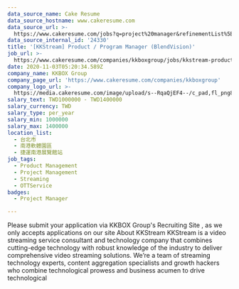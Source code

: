 ```yaml
---
data_source_name: Cake Resume
data_source_hostname: www.cakeresume.com
data_source_url: >-
  https://www.cakeresume.com/jobs?q=project%20manager&refinementList%5Blang_name%5D%5B0%5D=English&refinementList%5Bsalary_type%5D=per_year&range%5Bsalary_range%5D%5Bmin%5D=1000000&page=2
data_source_internal_id: '24330'
title: '[KKStream] Product / Program Manager (BlendVision)'
job_url: >-
  https://www.cakeresume.com/companies/kkboxgroup/jobs/kkstream-product-manager-planner-video-streaming
date: 2020-11-03T05:20:34.589Z
company_name: KKBOX Group
company_page_url: 'https://www.cakeresume.com/companies/kkboxgroup'
company_logo_url: >-
  https://media.cakeresume.com/image/upload/s--RqaQjEF4--/c_pad,fl_png8,h_200,w_200/v1604375754/f9qlpok430hwd4k1zx95.png
salary_text: TWD1000000 - TWD1400000
salary_currency: TWD
salary_type: per_year
salary_min: 1000000
salary_max: 1400000
location_list:
  - 台北市
  - 南港軟體園區
  - 捷運南港展覽館站
job_tags:
  - Product Management
  - Project Management
  - Streaming
  - OTTService
badges:
  - Project Manager

---
```


Please submit your application via KKBOX Group's Recruiting Site , as we only accepts applications on our site About KKStream KKStream is a video streaming service consultant and technology company that combines cutting-edge technology with robust knowledge of the industry to deliver comprehensive video streaming solutions. We’re a team of streaming technology experts, content aggregation specialists and growth hackers who combine technological prowess and business acumen to drive technological 